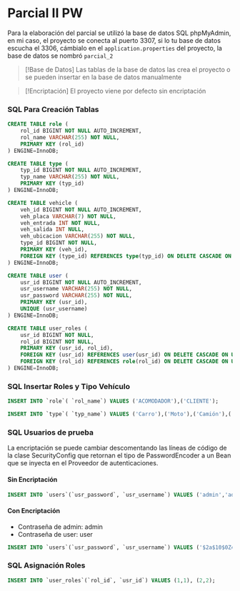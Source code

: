 # Parcial II PW
Para la elaboración del parcial se utilizó la base de datos SQL phpMyAdmin, en mi caso, el proyecto se conecta al puerto 3307, si lo tu base de datos escucha el 3306, cámbialo en el ``application.properties`` del proyecto, la base de datos se nombró ``parcial_2``

>[!Base de Datos]
>Las tablas de la base de datos las crea el proyecto o se pueden insertar en la base de datos manualmente

>[!Encriptación]
>El proyecto viene por defecto sin encriptación
### SQL Para Creación Tablas
```SQL
CREATE TABLE role (
    rol_id BIGINT NOT NULL AUTO_INCREMENT,
    rol_name VARCHAR(255) NOT NULL,
    PRIMARY KEY (rol_id)
) ENGINE=InnoDB;

CREATE TABLE type (
    typ_id BIGINT NOT NULL AUTO_INCREMENT,
    typ_name VARCHAR(255) NOT NULL,
    PRIMARY KEY (typ_id)
) ENGINE=InnoDB;

CREATE TABLE vehicle (
    veh_id BIGINT NOT NULL AUTO_INCREMENT,
    veh_placa VARCHAR(7) NOT NULL,
    veh_entrada INT NOT NULL,
    veh_salida INT NULL,
    veh_ubicacion VARCHAR(255) NOT NULL,
    type_id BIGINT NOT NULL,
    PRIMARY KEY (veh_id),
    FOREIGN KEY (type_id) REFERENCES type(typ_id) ON DELETE CASCADE ON UPDATE CASCADE CONSTRAINT vehicle_type_fk
) ENGINE=InnoDB;

CREATE TABLE user (
    usr_id BIGINT NOT NULL AUTO_INCREMENT,
    usr_username VARCHAR(255) NOT NULL,
    usr_password VARCHAR(255) NOT NULL,
    PRIMARY KEY (usr_id),
    UNIQUE (usr_username)
) ENGINE=InnoDB;

CREATE TABLE user_roles (
    usr_id BIGINT NOT NULL,
    rol_id BIGINT NOT NULL,
    PRIMARY KEY (usr_id, rol_id),
    FOREIGN KEY (usr_id) REFERENCES user(usr_id) ON DELETE CASCADE ON UPDATE CASCADE CONSTRAINT user_roles_user_fk,
    FOREIGN KEY (rol_id) REFERENCES role(rol_id) ON DELETE CASCADE ON UPDATE CASCADE CONSTRAINT user_roles_role_fk
) ENGINE=InnoDB;
```
### SQL Insertar Roles y Tipo Vehículo
```SQL
INSERT INTO `role`( `rol_name`) VALUES ('ACOMODADOR'),('CLIENTE');

INSERT INTO `type`( `typ_name`) VALUES ('Carro'),('Moto'),('Camión'),('Tractomula'),('Cicla'),('Patineta');
```
### SQL Usuarios de prueba
La encriptación se puede cambiar descomentando las líneas de código de la clase SecurityConfig que retornan el tipo de PasswordEncoder a un Bean que se inyecta en el Proveedor de autenticaciones.
#### Sin Encriptación
```SQL
INSERT INTO `users`(`usr_password`, `usr_username`) VALUES ('admin','admin'), ('user','user');
```
#### Con Encriptación
- Contraseña de admin: admin
- Contraseña de user: user

```SQL
INSERT INTO `users`(`usr_password`, `usr_username`) VALUES ('$2a$10$0Z4b3ZyhL0Ya3Y6PKFRqaOm9f0GRk04GNHLmfx2uwBXR7LljsyTRW','admin'), ('$2a$10$DhK92YfZc8rDC7zgrKtPdeC7sgHBAneEwqUrj9iZh5hDBVmGAMu0W','user');
```
### SQL Asignación Roles
```SQL
INSERT INTO `user_roles`(`rol_id`, `usr_id`) VALUES (1,1), (2,2);
```
